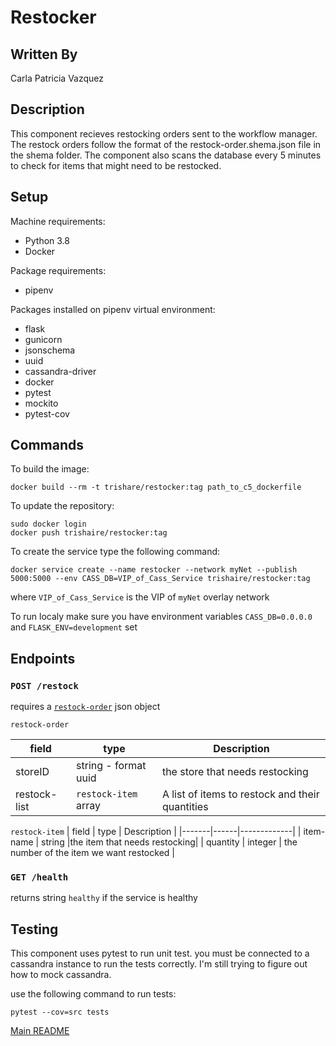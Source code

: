 # Restocker

## Written By
Carla Patricia Vazquez

## Description
This component recieves restocking orders sent to the workflow manager. The restock orders follow the format of the restock-order.shema.json file in the shema folder. The component also scans the database every 5 minutes to check for items that might need to be restocked.

## Setup
Machine requirements:
* Python 3.8
* Docker

Package requirements:
* pipenv

Packages installed on pipenv virtual environment:
* flask
* gunicorn
* jsonschema
* uuid
* cassandra-driver
* docker
* pytest
* mockito
* pytest-cov

## Commands

To build the image:

```
docker build --rm -t trishare/restocker:tag path_to_c5_dockerfile
```
To update the repository:
```
sudo docker login
docker push trishaire/restocker:tag
```
To create the service type the following command:
```
docker service create --name restocker --network myNet --publish 5000:5000 --env CASS_DB=VIP_of_Cass_Service trishaire/restocker:tag
```
where `VIP_of_Cass_Service` is the VIP of `myNet` overlay network

To run localy make sure you have environment variables `CASS_DB=0.0.0.0` and `FLASK_ENV=development` set

## Endpoints

### `POST /restock`

requires a [`restock-order`](https://github.com/CPVazquez/CS6343/blob/master/Workflows/WF2/Components/C5/src/restock-order.schema.json) json object
 

`restock-order` 

| field | type | Description |
|-------|------|-------------|
| storeID|string - format uuid|the store that needs restocking|
|restock-list| `restock-item` array| A list of items to restock and their quantities|

`restock-item` 
| field | type | Description |
|-------|------|-------------|
| item-name | string |the item that needs restocking|
| quantity | integer | the number of the item we want restocked |

### `GET /health`

returns string `healthy` if the service is healthy

## Testing

This component uses pytest to run unit test. you must be connected to a cassandra instance to run the tests correctly. I'm still trying to figure out how to mock cassandra. 

use the following command to run tests:
```
pytest --cov=src tests
```
[Main README](https://github.com/CPVazquez/CS6343)